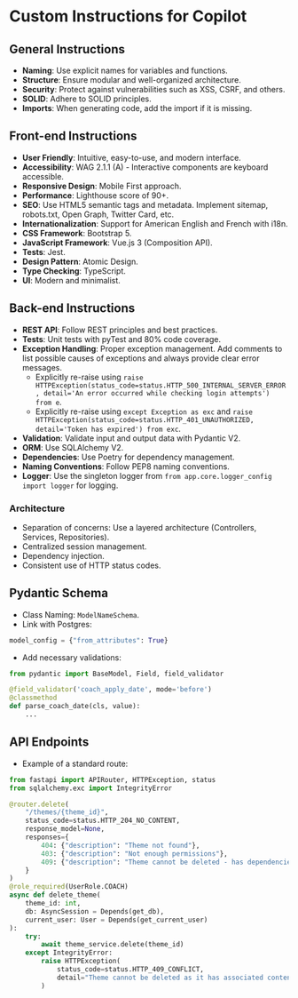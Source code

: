 
# Custom Instructions for Copilot

## General Instructions

- **Naming**: Use explicit names for variables and functions.
- **Structure**: Ensure modular and well-organized architecture.
- **Security**: Protect against vulnerabilities such as XSS, CSRF, and others.
- **SOLID**: Adhere to SOLID principles.
- **Imports**: When generating code, add the import if it is missing.

## Front-end Instructions

- **User Friendly**: Intuitive, easy-to-use, and modern interface.
- **Accessibility**: WAG 2.1.1 (A) - Interactive components are keyboard accessible.
- **Responsive Design**: Mobile First approach.
- **Performance**: Lighthouse score of 90+.
- **SEO**: Use HTML5 semantic tags and metadata. Implement sitemap, robots.txt, Open Graph, Twitter Card, etc.
- **Internationalization**: Support for American English and French with i18n.
- **CSS Framework**: Bootstrap 5.
- **JavaScript Framework**: Vue.js 3 (Composition API).
- **Tests**: Jest.
- **Design Pattern**: Atomic Design.
- **Type Checking**: TypeScript.
- **UI**: Modern and minimalist.

## Back-end Instructions

- **REST API**: Follow REST principles and best practices.
- **Tests**: Unit tests with pyTest and 80% code coverage.
- **Exception Handling**: Proper exception management. Add comments to list possible causes of exceptions and always provide clear error messages.
  - Explicitly re-raise using `raise HTTPException(status_code=status.HTTP_500_INTERNAL_SERVER_ERROR, detail='An error occurred while checking login attempts') from e`.
  - Explicitly re-raise using `except Exception as exc` and `raise HTTPException(status_code=status.HTTP_401_UNAUTHORIZED, detail='Token has expired') from exc`.
- **Validation**: Validate input and output data with Pydantic V2.
- **ORM**: Use SQLAlchemy V2.
- **Dependencies**: Use Poetry for dependency management.
- **Naming Conventions**: Follow PEP8 naming conventions.
- **Logger**: Use the singleton logger from `from app.core.logger_config import logger` for logging.

### Architecture

- Separation of concerns: Use a layered architecture (Controllers, Services, Repositories).
- Centralized session management.
- Dependency injection.
- Consistent use of HTTP status codes.

## Pydantic Schema

- Class Naming: `ModelNameSchema`.
- Link with Postgres:

```python
model_config = {"from_attributes": True}
```

- Add necessary validations:

```python
from pydantic import BaseModel, Field, field_validator

@field_validator('coach_apply_date', mode='before')
@classmethod
def parse_coach_date(cls, value):
    ...
```

## API Endpoints

- Example of a standard route:

```python
from fastapi import APIRouter, HTTPException, status
from sqlalchemy.exc import IntegrityError

@router.delete(
    "/themes/{theme_id}",
    status_code=status.HTTP_204_NO_CONTENT,
    response_model=None,
    responses={
        404: {"description": "Theme not found"},
        403: {"description": "Not enough permissions"},
        409: {"description": "Theme cannot be deleted - has dependencies"}
    }
)
@role_required(UserRole.COACH)
async def delete_theme(
    theme_id: int,
    db: AsyncSession = Depends(get_db),
    current_user: User = Depends(get_current_user)
):
    try:
        await theme_service.delete(theme_id)
    except IntegrityError:
        raise HTTPException(
            status_code=status.HTTP_409_CONFLICT,
            detail="Theme cannot be deleted as it has associated content"
        )
```
